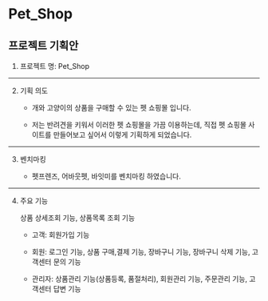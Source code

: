 # Pet_Shop
## 프로젝트 기획안

1. 프로젝트 명: Pet_Shop
-------------
2. 기획 의도

    * 개와 고양이의 상품을 구매할 수 있는 펫 쇼핑몰 입니다.
   
    * 저는 반려견을 키워서 이러한 펫 쇼핑몰을 가끔 이용하는데, 직접 펫 쇼핑몰 사이트를 만들어보고 싶어서 이렇게 기획하게 되었습니다.
-------------
3. 벤치마킹

    * 펫프렌즈, 어바웃펫, 바잇미를 벤치마킹 하였습니다.
-------------
4. 주요 기능

      상품 상세조회 기능, 상품목록 조회 기능

    * 고객: 회원가입 기능
    
    * 회원: 로그인 기능, 상품 구매,결제 기능, 장바구니 기능, 장바구니 삭제 기능, 고객센터 문의 기능
    
    * 관리자: 상품관리 기능(상품등록, 품절처리), 회원관리 기능, 주문관리 기능, 고객센터 답변 기능
